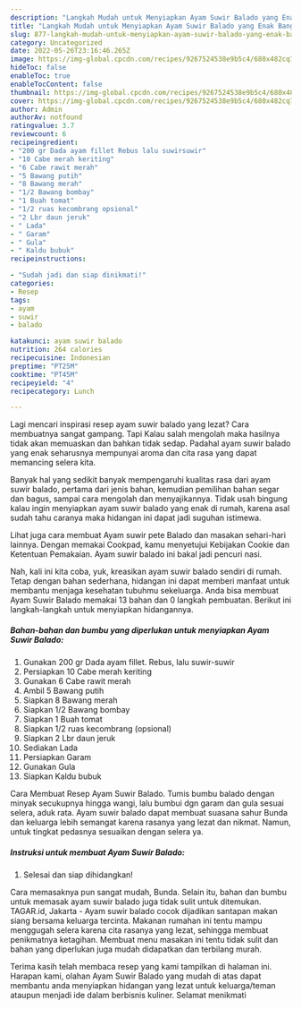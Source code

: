 ```yaml
---
description: "Langkah Mudah untuk Menyiapkan Ayam Suwir Balado yang Enak Banget"
title: "Langkah Mudah untuk Menyiapkan Ayam Suwir Balado yang Enak Banget"
slug: 877-langkah-mudah-untuk-menyiapkan-ayam-suwir-balado-yang-enak-banget
category: Uncategorized
date: 2022-05-26T23:16:46.265Z
image: https://img-global.cpcdn.com/recipes/9267524538e9b5c4/680x482cq70/ayam-suwir-balado-foto-resep-utama.jpg
hideToc: false
enableToc: true
enableTocContent: false
thumbnail: https://img-global.cpcdn.com/recipes/9267524538e9b5c4/680x482cq70/ayam-suwir-balado-foto-resep-utama.jpg
cover: https://img-global.cpcdn.com/recipes/9267524538e9b5c4/680x482cq70/ayam-suwir-balado-foto-resep-utama.jpg
author: Admin
authorAv: notfound
ratingvalue: 3.7
reviewcount: 6
recipeingredient:
- "200 gr Dada ayam fillet Rebus lalu suwirsuwir"
- "10 Cabe merah keriting"
- "6 Cabe rawit merah"
- "5 Bawang putih"
- "8 Bawang merah"
- "1/2 Bawang bombay"
- "1 Buah tomat"
- "1/2 ruas kecombrang opsional"
- "2 Lbr daun jeruk"
- " Lada"
- " Garam"
- " Gula"
- " Kaldu bubuk"
recipeinstructions:

- "Sudah jadi dan siap dinikmati!"
categories:
- Resep
tags:
- ayam
- suwir
- balado

katakunci: ayam suwir balado 
nutrition: 264 calories
recipecuisine: Indonesian
preptime: "PT25M"
cooktime: "PT45M"
recipeyield: "4"
recipecategory: Lunch

---
```



Lagi mencari inspirasi resep ayam suwir balado yang lezat? Cara membuatnya sangat gampang. Tapi Kalau salah mengolah maka hasilnya tidak akan memuaskan dan bahkan tidak sedap. Padahal ayam suwir balado yang enak seharusnya mempunyai aroma dan cita rasa yang dapat memancing selera kita.


Banyak hal yang sedikit banyak mempengaruhi kualitas rasa dari ayam suwir balado, pertama dari jenis bahan, kemudian pemilihan bahan segar dan bagus, sampai cara mengolah dan menyajikannya. Tidak usah bingung kalau ingin menyiapkan ayam suwir balado yang enak di rumah, karena asal sudah tahu caranya maka hidangan ini dapat jadi suguhan istimewa.

Lihat juga cara membuat Ayam suwir pete Balado dan masakan sehari-hari lainnya. Dengan memakai Cookpad, kamu menyetujui Kebijakan Cookie dan Ketentuan Pemakaian. Ayam suwir balado ini bakal jadi pencuri nasi.


Nah, kali ini kita coba, yuk, kreasikan ayam suwir balado sendiri di rumah. Tetap dengan bahan sederhana, hidangan ini dapat memberi manfaat untuk membantu menjaga kesehatan tubuhmu sekeluarga. Anda bisa membuat Ayam Suwir Balado memakai 13 bahan dan 0 langkah pembuatan. Berikut ini langkah-langkah untuk menyiapkan hidangannya.

<!--inarticleads1-->

##### Bahan-bahan dan bumbu yang diperlukan untuk menyiapkan Ayam Suwir Balado:

1. Gunakan 200 gr Dada ayam fillet. Rebus, lalu suwir-suwir
1. Persiapkan 10 Cabe merah keriting
1. Gunakan 6 Cabe rawit merah
1. Ambil 5 Bawang putih
1. Siapkan 8 Bawang merah
1. Siapkan 1/2 Bawang bombay
1. Siapkan 1 Buah tomat
1. Siapkan 1/2 ruas kecombrang (opsional)
1. Siapkan 2 Lbr daun jeruk
1. Sediakan  Lada
1. Persiapkan  Garam
1. Gunakan  Gula
1. Siapkan  Kaldu bubuk


Cara Membuat Resep Ayam Suwir Balado. Tumis bumbu balado dengan minyak secukupnya hingga wangi, lalu bumbui dgn garam dan gula sesuai selera, aduk rata. Ayam suwir balado dapat membuat suasana sahur Bunda dan keluarga lebih semangat karena rasanya yang lezat dan nikmat. Namun, untuk tingkat pedasnya sesuaikan dengan selera ya. 

<!--inarticleads2-->

##### Instruksi untuk membuat Ayam Suwir Balado:


1. Selesai dan siap dihidangkan!

Cara memasaknya pun sangat mudah, Bunda. Selain itu, bahan dan bumbu untuk memasak ayam suwir balado juga tidak sulit untuk ditemukan. TAGAR.id, Jakarta - Ayam suwir balado cocok dijadikan santapan makan siang bersama keluarga tercinta. Makanan rumahan ini tentu mampu menggugah selera karena cita rasanya yang lezat, sehingga membuat penikmatnya ketagihan. Membuat menu masakan ini tentu tidak sulit dan bahan yang diperlukan juga mudah didapatkan dan terbilang murah. 

Terima kasih telah membaca resep yang kami tampilkan di halaman ini. Harapan kami, olahan Ayam Suwir Balado yang mudah di atas dapat membantu anda menyiapkan hidangan yang lezat untuk keluarga/teman ataupun menjadi ide dalam berbisnis kuliner. Selamat menikmati
